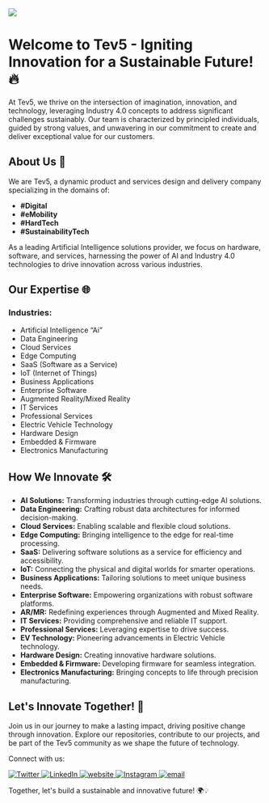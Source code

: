 <img src='https://firebasestorage.googleapis.com/v0/b/blog-application-16fb6.appspot.com/o/Images%2Fda6dde40-c548-4ee5-a54c-d4dd92c1d252?alt=media&token=3af6b890-df5a-4e49-99fc-893654810782'>

# Welcome to Tev5 - Igniting Innovation for a Sustainable Future! 🔥

At Tev5, we thrive on the intersection of imagination, innovation, and technology, leveraging Industry 4.0 concepts to address significant challenges sustainably. Our team is characterized by principled individuals, guided by strong values, and unwavering in our commitment to create and deliver exceptional value for our customers.


## About Us 🚀

We are Tev5, a dynamic product and services design and delivery company specializing in the domains of:

- **#Digital**
- **#eMobility**
- **#HardTech**
- **#SustainabilityTech**

As a leading Artificial Intelligence solutions provider, we focus on hardware, software, and services, harnessing the power of AI and Industry 4.0 technologies to drive innovation across various industries.

## Our Expertise 🌐

### Industries:

- Artificial Intelligence “Ai”
- Data Engineering
- Cloud Services
- Edge Computing
- SaaS (Software as a Service)
- IoT (Internet of Things)
- Business Applications
- Enterprise Software
- Augmented Reality/Mixed Reality
- IT Services
- Professional Services
- Electric Vehicle Technology
- Hardware Design
- Embedded & Firmware
- Electronics Manufacturing

## How We Innovate 🛠️

- **AI Solutions:** Transforming industries through cutting-edge AI solutions.
- **Data Engineering:** Crafting robust data architectures for informed decision-making.
- **Cloud Services:** Enabling scalable and flexible cloud solutions.
- **Edge Computing:** Bringing intelligence to the edge for real-time processing.
- **SaaS:** Delivering software solutions as a service for efficiency and accessibility.
- **IoT:** Connecting the physical and digital worlds for smarter operations.
- **Business Applications:** Tailoring solutions to meet unique business needs.
- **Enterprise Software:** Empowering organizations with robust software platforms.
- **AR/MR:** Redefining experiences through Augmented and Mixed Reality.
- **IT Services:** Providing comprehensive and reliable IT support.
- **Professional Services:** Leveraging expertise to drive success.
- **EV Technology:** Pioneering advancements in Electric Vehicle technology.
- **Hardware Design:** Creating innovative hardware solutions.
- **Embedded & Firmware:** Developing firmware for seamless integration.
- **Electronics Manufacturing:** Bringing concepts to life through precision manufacturing.

## Let's Innovate Together! 🌟

Join us in our journey to make a lasting impact, driving positive change through innovation. Explore our repositories, contribute to our projects, and be part of the Tev5 community as we shape the future of technology.

Connect with us:
<p align="left">
  <a href="https://twitter.com/tev5x" target="_blank">
    <img src="https://img.shields.io/badge/twitter-%231DA1F2.svg?&style=for-the-badge&logo=twitter&logoColor=white&color=388D5C" alt="Twitter"/>
  </a>
  <a href="https://www.linkedin.com/company/tev5/" target="_blank">
    <img src="https://img.shields.io/badge/linkedin-%230077B5.svg?&style=for-the-badge&logo=linkedin&logoColor=white&color=388D5C" alt="LinkedIn"/>
  </a>
  <a href="https://tev5.com/" target="_blank">
    <img src="https://img.shields.io/badge/website-000000?style=for-the-badge&logo=About.me&logoColor=white&color=388D5C" alt="website"/>
  </a>
    <a href="https://www.youtube.com/@tev5x" target="_blank">
    <img src="https://img.shields.io/badge/youtube-%23E4405F.svg?&style=for-the-badge&logo=youtube&logoColor=white&color=388D5C" alt="Instagram"/>
  </a>
  </a>
    <a href="mailto:hello@tev5.com" target="_blank">
  <img src="https://img.shields.io/badge/email-000000?style=for-the-badge&logo=e&logoColor=white&color=388D5C" alt="email"/>
</a>
</p>

Together, let's build a sustainable and innovative future! 🌍💡
